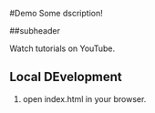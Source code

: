 #Demo
Some dscription!

##subheader

Watch tutorials on YouTube.

## Local DEvelopment
1. open index.html in your browser.

